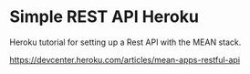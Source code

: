 # Simple REST API Heroku
Heroku tutorial for setting up a Rest API with the MEAN stack.

https://devcenter.heroku.com/articles/mean-apps-restful-api
